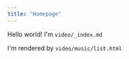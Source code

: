 ```yaml
---
title: "Homepage"
---
```

Hello world! I'm `video/_index.md`

I'm rendered by `video/music/list.html`